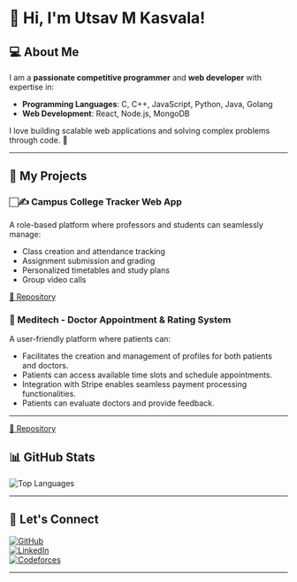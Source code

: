 # 👋 Hi, I'm Utsav M Kasvala!


## 💻 About Me

I am a **passionate competitive programmer** and **web developer** with expertise in:

- **Programming Languages**: C, C++, JavaScript, Python, Java, Golang
- **Web Development**: React, Node.js, MongoDB

I love building scalable web applications and solving complex problems through code. 🚀

---

## 🚀 My Projects
### 🏻✍️ Campus College Tracker Web App
A role-based platform where professors and students can seamlessly manage:
- Class creation and attendance tracking
- Assignment submission and grading
- Personalized timetables and study plans
- Group video calls

[💽 Repository](https://github.com/Utsav-Kasvala/CampusXP)

### 🏩 Meditech - Doctor Appointment & Rating System
A user-friendly platform where patients can:

-  Facilitates the creation and management of profiles for both patients and doctors.
-  Patients can access available time slots and schedule appointments.
-  Integration with Stripe enables seamless payment processing functionalities.
-  Patients can evaluate doctors and provide feedback.
---
[💽 Repository](https://github.com/Utsav-Kasvala/meditech)

## 📊 GitHub Stats

![Top Languages](https://github-readme-stats.vercel.app/api/top-langs/?username=Utsav-Kasvala&layout=compact&theme=radical)

---

## 🤝 Let's Connect

[![GitHub](https://img.shields.io/badge/GitHub-%2312100E.svg?style=for-the-badge&logo=github&logoColor=white)](https://github.com/Utsav-Kasvala)  
[![LinkedIn](https://img.shields.io/badge/LinkedIn-%230077B5.svg?style=for-the-badge&logo=linkedin&logoColor=white)](https://www.linkedin.com/in/utsav-kasvala-239786280/)  
[![Codeforces](https://img.shields.io/badge/Codeforces-%2312100E.svg?style=for-the-badge&logo=codeforces&logoColor=white)](https://codeforces.com/profile/Utsav_Kasvala)  

---

